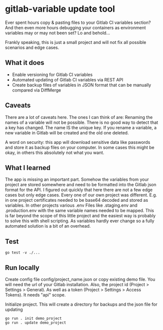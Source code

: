 # gitlab-variable update tool

Ever spent hours copy & pasting files to your Gitlab CI variables section? And then even more hours debugging your 
containers as environment variables may or may not been set? Lo and behold... 

Frankly speaking, this is just a small project and will not fix all possible scenarios and edge cases.

## What it does
* Enable versioning for Gitlab CI variables
* Automated updating of Gitlab CI variables via REST API
* Create backup files of variables in JSON format that can be manually compared via DiffMerge

## Caveats
There are a lot of caveats here. The ones I can think of are:
Renaming the names of a variable will not be possible. There is no good way to detect that a key has changed. The name
IS the unique key. If you rename a variable, a new variable in Gitlab will be created and the old one deleted.

A word on security: this app will download sensitive data like passwords and store it as backup files on your computer.
In some cases this might be okay, in others this absolutely not what you want.

## What I learned
The app is missing an important part. Somehow the variables from your project are stored somewhere
and need to be formatted into the Gitlab json format for the API. I figured out quickly that here there are not a few 
edge cases but only edge cases. Every one of our own project was different. E.g. in one project certificates needed
to be base64 decoded and stored as variables. In other projects various .env Files like .staging.env and .production.env
with the same variable names needed to be mapped. This is far beyond the scope of this little project and the 
easiest way is probably to solve this with shell scripting. As variables hardly ever change so a fully automated 
solution is a bit of an overhead.

## Test
```
go test -v ./...
```

## Run locally
Create config file config/project_name.json or copy existing demo file. You will need the url of your Gitlab
installation. Also, the project id (Project > Settings > General). As well as a token (Project > Settings > Access
Tokens). It needs "api" scope.

Initialize project. This will create a directory for backups and the json file for updating
```
go run . init demo_project
go run . update demo_project
```
